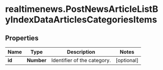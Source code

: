 # realtimenews.PostNewsArticleListByIndexDataArticlesCategoriesItems

## Properties

Name | Type | Description | Notes
------------ | ------------- | ------------- | -------------
**id** | **Number** | Identifier of the category. | [optional] 


